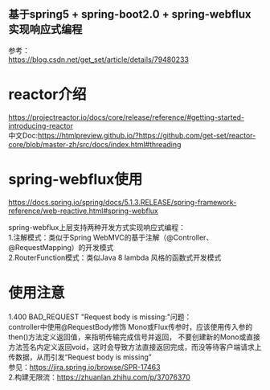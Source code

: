 ## 基于spring5 + spring-boot2.0 + spring-webflux实现响应式编程
参考：  
https://blog.csdn.net/get_set/article/details/79480233  

# reactor介绍
https://projectreactor.io/docs/core/release/reference/#getting-started-introducing-reactor  
中文Doc:https://htmlpreview.github.io/?https://github.com/get-set/reactor-core/blob/master-zh/src/docs/index.html#threading  

# spring-webflux使用
https://docs.spring.io/spring/docs/5.1.3.RELEASE/spring-framework-reference/web-reactive.html#spring-webflux  

spring-webflux上层支持两种开发方式实现响应式编程：  
1.注解模式：类似于Spring WebMVC的基于注解（@Controller、@RequestMapping）的开发模式  
2.RouterFunction模式：类似Java 8 lambda 风格的函数式开发模式  



# 使用注意
1.400 BAD_REQUEST "Request body is missing:"问题：  
controller中使用@RequestBody修饰 Mono<T>或Flux<T>传参时，应该使用传入参的then()方法定义返回值，来指明传输完成信号并返回，
不要创建新的Mono或直接方法签名内定义返回void，这时会导致方法直接返回完成，而没等待客户端请求上传数据，从而引发“Request body is missing”  
参见：https://jira.spring.io/browse/SPR-17463  
2.构建无限流：https://zhuanlan.zhihu.com/p/37076370  
